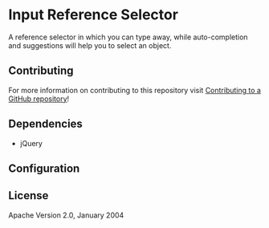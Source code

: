 # Input Reference Selector
A reference selector in which you can type away, while auto-completion and suggestions will help you to select an object.

## Contributing
For more information on contributing to this repository visit [Contributing to a GitHub repository](https://world.mendix.com/display/howto50/Contributing+to+a+GitHub+repository)!

## Dependencies
- jQuery

## Configuration

## License

Apache Version 2.0, January 2004
